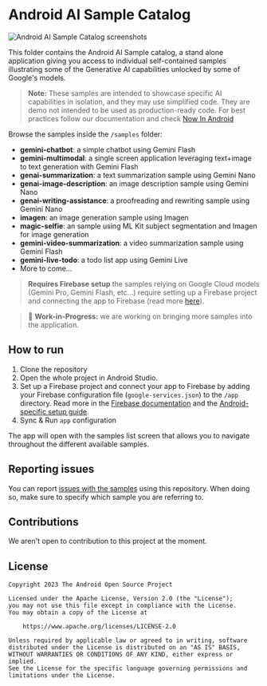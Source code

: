 # Android AI Sample Catalog

![Android AI Sample Catalog screenshots](https://developer.android.com/static/ai/assets/images/ai_sample_catalog_1440.png)

This folder contains the Android AI Sample catalog, a stand alone application giving you access to 
individual self-contained samples illustrating some of the Generative AI capabilities unlocked by 
some of Google's models.

> **Note:** These samples are intended to showcase specific AI capabilities in isolation, and they may use
> simplified code. They are demo not intended to be used as production-ready code.
> For best practices follow our documentation and check
> [Now In Android](https://github.com/android/nowinandroid)

Browse the samples inside the `/samples` folder:

- **gemini-chatbot**: a simple chatbot using Gemini Flash
- **gemini-multimodal**: a single screen application leveraging text+image to text generation with Gemini Flash
- **genai-summarization**: a text summarization sample using Gemini Nano
- **genai-image-description**: an image description sample using Gemini Nano
- **genai-writing-assistance**: a proofreading and rewriting sample using Gemini Nano
- **imagen**: an image generation sample using Imagen
- **magic-selfie**: an sample using ML Kit subject segmentation and Imagen for image generation
- **gemini-video-summarization**: a video summarization sample using Gemini Flash
- **gemini-live-todo**: a todo list app using Gemini Live
- More to come...

> **Requires Firebase setup** the samples relying on Google Cloud models (Gemini Pro, Gemini Flash, etc...) 
> require setting up a Firebase project and connecting the app to Firebase (read more [here](https://firebase.google.com/docs/ai-logic/get-started?platform=android&api=dev#set-up-firebase)).   

> 🚧 **Work-in-Progress:** we are working on bringing more samples into the application.

## How to run

1. Clone the repository
2. Open the whole project in Android Studio.
3. Set up a Firebase project and connect your app to Firebase by adding your Firebase configuration 
file (`google-services.json`) to the `/app` directory. Read more in the [Firebase documentation](https://firebase.google.com/docs/ai-logic/get-started?platform=android&api=dev#set-up-firebase) and the [Android-specific setup guide](https://firebase.google.com/docs/android/learn-more?authuser=0#google-services-plugin-and-file).
4. Sync & Run `app` configuration

The app will open with the samples list screen that allows you to navigate throughout the different 
available samples.

## Reporting issues

You can report [issues with the samples](https://github.com/android/ai-samples/issues) using
this repository. When doing so, make sure to specify which sample you are referring to.

## Contributions

We aren't open to contribution to this project at the moment.

## License

```
Copyright 2023 The Android Open Source Project
 
Licensed under the Apache License, Version 2.0 (the "License");
you may not use this file except in compliance with the License.
You may obtain a copy of the License at

    https://www.apache.org/licenses/LICENSE-2.0

Unless required by applicable law or agreed to in writing, software
distributed under the License is distributed on an "AS IS" BASIS,
WITHOUT WARRANTIES OR CONDITIONS OF ANY KIND, either express or implied.
See the License for the specific language governing permissions and
limitations under the License.
```
